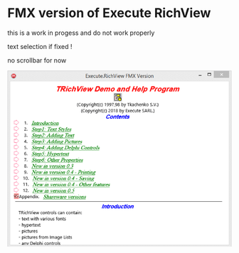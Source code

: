 # FMX version of Execute RichView

this is a work in progess and do not work properly

text selection if fixed ! 

no scrollbar for now

![screenshoot](RichViewFMX.gif)